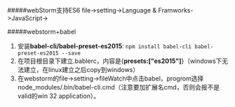#####webStorm支持ES6
file->setting->Language & Framworks->JavaScript->  

#####webstorm+babel
1. 安装**babel-cli/babel-preset-es2015**: `npm install babel-cli babel-preset-es2015 --save`  
2. 在项目根目录下建立.bablerc，内容是{**presets:["es2015"]**}（windows下无法建立，在linux建立之后copy到windows）  
3. 在webstorm的file->setting->fileWatch中点击babel，progrom选择node_modules/.bin/babel-cli.cmd（注意要加扩展名cmd，否则会报不是valid的win 32 application）。  
